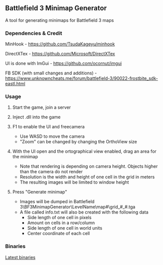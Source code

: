 ## Battlefield 3 Minimap Generator
A tool for generating minimaps for Battlefield 3 maps

### Dependencies & Credit
MinHook - https://github.com/TsudaKageyu/minhook

DirectXTex - https://github.com/Microsoft/DirectXTex

UI is done with ImGui - https://github.com/ocornut/imgui

FB SDK (with small changes and additions) - https://www.unknowncheats.me/forum/battlefield-3/90022-frostbite_sdk-eastl.html

### Usage

1. Start the game, join a server

2. Inject .dll into the game

3. F1 to enable the UI and freecamera
    - Use WASD to move the camera
    - "Zoom" can be changed by changing the OrthoView size

4. With the UI open and the ortographical view enabled, drag an area for the minimap
    - Note that rendering is depending on camera height. Objects higher than the camera do not render
    - Resolution is the width and height of one cell in the grid in meters
    - The resulting images will be limited to window height

5. Press "Generate minimap"
    - Images will be dumped in Battlefield 3\BF3MinimapGenerator\LevelName\map#\grid_#_#.tga
    - A file called info.txt will also be created with the following data
        - Side length of one cell in pixels
        - Amount on cells in a row/column
        - Side length of one cell in world units
        - Center coordinate of each cell

### Binaries

[Latest binaries](http://files.1337upload.net/BF3MinimapGenerator-db8a7f.zip)
